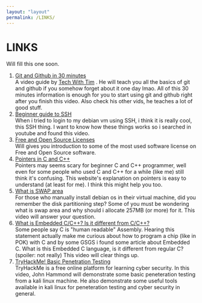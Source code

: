 ```yaml
---
layout: "layout"
permalink: /LINKS/
---
```


# LINKS

Will fill this one soon.

1. [Git and Github in 30 minutes](https://www.youtube.com/watch?v=jG4Vs81kMlc)<br>
A video guide by [Tech With Tim](https://www.youtube.com/channel/UC4JX40jDee_tINbkjycV4Sg)
. He will teach you all the basics of git and github if you somehow forget about it
one day lmao. All of this 30 minutes information is enough for you to start using
git and github right after you finish this video. Also check his other vids,
he teaches a lot of good stuff.
2. [Beginner guide to SSH](https://youtu.be/qWKK_PNHnnA)<br>
When i tried to login to my debian vm using SSH, i think it is really cool,
this SSH thing. I want to know how these things works so i searched in youtube
and found this video.
3. [Free and Open Source Licenses](https://youtu.be/Q4GYrcca12c)<br>
Will gives you introduction to some of the most used software license on Free and
Open Source software.
4. [Pointers in C and C++](https://www.geeksforgeeks.org/pointers-in-c-and-c-set-1-introduction-arithmetic-and-array/)<br>
Pointers may seems scary for beginner C and C++ programmer, well even for some people who
used C and C++ for a while (like me) still think it's confusing. This website's explanation
on pointers is easy to understand (at least for me). I think this might help you too.
5. [What is SWAP area](https://www.youtube.com/watch?v=0mgefj9ibRE)<br>
For those who manually install debian os in their virtual machine, did you remember the
disk partitioning step? Some of you must be wondering what is swap area and why
should i allocate 257MB (or more) for it. This video will answer your question. 
6. [What is Embedded C/C++? Is it different from C/C++?](https://www.youtube.com/watch?v=KQBBWvY-s0o)<br>
Some people say C is "human readable" Assembly. Hearing this statement actually make me curious about how
to program a chip (like in POK) with C and by some GSGS i found some article about Embedded C. What is this Embedded C language, is it different from regular C? (spoiler: not really) This video will clear
things up.
7. [TryHackMe! Basic Penetration Testing](https://youtu.be/xl2Xx5YOKcI)<br>
TryHackMe is a free online platform for learning cyber security. In this video, John Hammond
will demonstrate some basic peneteration testing from a kali linux machine. He also demonstrate
some useful tools available in kali linux for peneteration testing and cyber security in
general.
